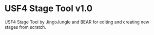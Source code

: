# USF4 Stage Tool v1.0

USF4 Stage Tool by JingoJungle and BEAR for editing and creating new stages from scratch.
